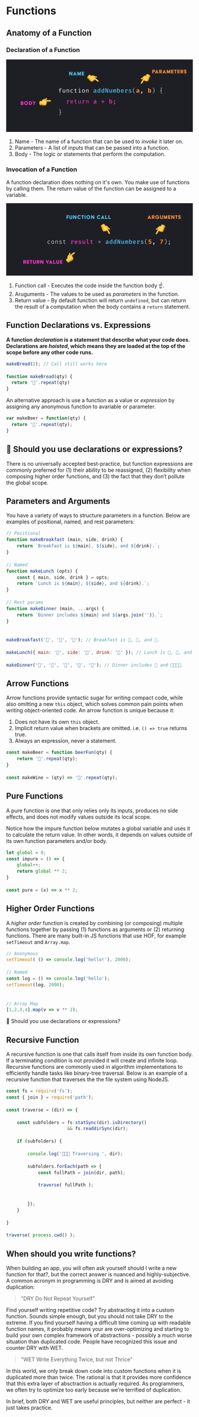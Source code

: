# Functions

## Anatomy of a Function

### Declaration of a Function

![Anatomy of a Function](./assets/function-declaration.png)

1. Name - The name of a function that can be used to _invoke_ it later on.
2. Parameters - A list of inputs that can be passed into a function.
3. Body - The logic or statements that perform the computation.

### Invocation of a Function

A function declaration does nothing on it's own. You make use of functions by calling them. The return value of the function can be assigned to a variable.

![Declaration of a Function](./assets/function-call.png)

1. Function call - Executes the code inside the function body ☝️.
2. Aruguments - The values to be used as _parameters_ in the function.
3. Return value - By default function will return `undefined`, but can return the result of a computation when the body contains a `return` statement.


## Function Declarations vs. Expressions

**A function _declaration_ is a statement that describe what your code does. Declarations are _hoisted_, which means they are loaded at the top of the scope before any other code runs.**

```js
makeBread(2); // Call still works here

function makeBread(qty) {
  return '🍞'.repeat(qty)
}
```

An alternative approach is use a function as a value or _expression_ by assigning any anonymous function to avariable or parameter.

```js
var makeBeer = function(qty) {
  return '🍺'.repeat(qty);
}
```

## 🤔 Should you use declarations or expressions?

There is no universally accepted best-practice, but function expressions are commonly preferred for (1) their ability to be reassigned, (2) flexibility when composing higher order functions, and (3) the fact that they don’t pollute the global scope.

## Parameters and Arguments

You have a variety of ways to structure parameters in a function. Below are examples of positional, named, and rest parameters:

```js
// Positional
function makeBreakfast (main, side, drink) {
    return `Breakfast is ${main}, ${side}, and ${drink}.`;
}

// Named
function makeLunch (opts) {
    const { main, side, drink } = opts;
    return `Lunch is ${main}, ${side}, and ${drink}.`;
}

// Rest params
function makeDinner (main, ...args) {
    return `Dinner includes ${main} and ${args.join('')}.`;
}


makeBreakfast('🥞', '🥓', '🥛'); // Breakfast is 🥞, 🥓, and 🥛.

makeLunch({ main: '🥙', side: '🍟', drink: '🥤' }); // Lunch is 🥙, 🍟, and 🥤.

makeDinner('🍜', '🥘', '🍙', '🥠', '🍑'); // Dinner includes 🍜 and 🥘🍙🥠🍑.
```

## Arrow Functions 

Arrow functions provide syntactic sugar for writing compact code, while also omitting a new `this` object, which solves common pain points when writing object-oriented code. An arrow function is unique because it:

1. Does not have its own `this` object.
2. Implicit return value when brackets are omitted. i.e. `() => true` returns true.
3. Always an expression, never a statement.

```js
const makeBeer = function beerFun(qty) {
    return '🍺'.repeat(qty);
}

const makeWine = (qty) => '🍷'.repeat(qty);
```

## Pure Functions

A pure function is one that only relies only its inputs, produces no side effects, and does not modify values outside its local scope.

Notice how the impure function below mutates a global variable and uses it to calculate the return value. In other words, it depends on values outside of its own function parameters and/or body.

```js
let global = 0;
const impure = () => {
    global++;
    return global ** 2;
}

const pure = (x) => x ** 2;
```

## Higher Order Functions

A _higher order_ function is created by combining (or composing) multiple functions together by passing (1) functions as arguments or (2) returning functions. There are many built-in JS functions that use HOF, for example `setTimeout` and `Array.map`.

```js
// Anonymous
setTimeout( () => console.log('hello!'), 2000);

// Named
const log = () => console.log('hello');
setTimeout(log, 2000);


// Array Map
[1,2,3,4].map(v => v ** 2);
```

🤔 Should you use declarations or expressions?

## Recursive Function

A recursive function is one that calls itself from inside its own function body. If a terminating condition is not provided it will create and infinite loop. Recursive functions are commonly used in algorithm implementations to efficiently handle tasks like binary-tree traversal. Below is an example of a recursive function that traverses the the file system using NodeJS.

```js
const fs = require('fs');
const { join } = require('path');

const traverse = (dir) => {

    const subfolders = fs.statSync(dir).isDirectory() 
                       && fs.readdirSync(dir);

    if (subfolders) {

        console.log('👟👟👟 Traversing ', dir);

        subfolders.forEach(path => {
            const fullPath = join(dir, path);

            traverse( fullPath );

            
        });
    }

}

traverse( process.cwd() );
```

## When should you write functions?

When building an app, you will often ask yourself should I write a new function for that?, but the correct answer is nuanced and highly-subjective. A common acronym in programming is DRY and is aimed at avoiding duplication:

> "DRY Do Not Repeat Yourself"

Find yourself writing repetitive code? Try abstracting it into a custom function. Sounds simple enough, but you should not take DRY to the extreme. If you find yourself having a difficult time coming up with readable function names, it probably means your are over-optimizing and starting to build your own complex framework of abstractions - possibly a much worse situation than duplicated code. People have recognized this issue and counter DRY with WET.

> "WET Write Everything Twice, but not Thrice"

In this world, we only break down code into custom functions when it is duplicated more than twice. The rational is that it provides more confidence that this extra layer of absctraction is actually required. As programmers, we often try to optimize too early because we’re terrified of duplication.

In brief, both DRY and WET are useful principles, but neither are perfect - it just takes practice.